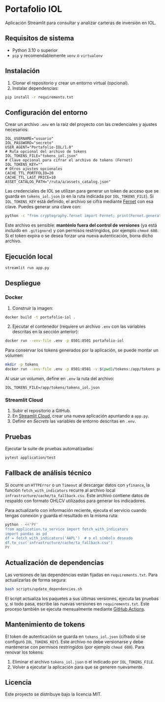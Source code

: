 # Portafolio IOL

Aplicación Streamlit para consultar y analizar carteras de inversión en IOL.

## Requisitos de sistema

- Python 3.10 o superior
- `pip` y recomendablemente `venv` o `virtualenv`

## Instalación

1. Clonar el repositorio y crear un entorno virtual (opcional).
2. Instalar dependencias:

```bash
pip install -r requirements.txt
```

## Configuración del entorno

Crear un archivo `.env` en la raíz del proyecto con las credenciales y ajustes necesarios:

```env
IOL_USERNAME="usuario"
IOL_PASSWORD="secreto"
USER_AGENT="Portafolio-IOL/1.0"
# Ruta opcional del archivo de tokens
IOL_TOKENS_FILE="tokens_iol.json"
# Clave opcional para cifrar el archivo de tokens (Fernet)
IOL_TOKENS_KEY=""
# Otros ajustes opcionales
CACHE_TTL_PORTFOLIO=20
CACHE_TTL_LAST_PRICE=10
ASSET_CATALOG_PATH="/ruta/a/assets_catalog.json"
```

Las credenciales de IOL se utilizan para generar un token de acceso que se guarda en `tokens_iol.json` (o en la ruta indicada por `IOL_TOKENS_FILE`). Si `IOL_TOKENS_KEY` está definido, el archivo se cifra mediante [Fernet](https://cryptography.io/en/latest/fernet/) con esa clave. Puedes generar una clave con:

```bash
python -c "from cryptography.fernet import Fernet; print(Fernet.generate_key().decode())"
```

Este archivo es sensible: **manténlo fuera del control de versiones** (ya está incluido en `.gitignore`) y con permisos restringidos, por ejemplo `chmod 600`. Si el token expira o se desea forzar una nueva autenticación, borra dicho archivo.

## Ejecución local

```bash
streamlit run app.py
```

## Despliegue

### Docker

1. Construir la imagen:

```bash
docker build -t portafolio-iol .
```

2. Ejecutar el contenedor (requiere un archivo `.env` con las variables descritas en la sección anterior):

```bash
docker run --env-file .env -p 8501:8501 portafolio-iol
```

Para conservar los tokens generados por la aplicación, se puede montar un volumen:

```bash
mkdir -p tokens
docker run --env-file .env -p 8501:8501 -v $(pwd)/tokens:/app/tokens portafolio-iol
```

Al usar un volumen, define en `.env` la ruta del archivo:

```env
IOL_TOKENS_FILE=/app/tokens/tokens_iol.json
```

### Streamlit Cloud

1. Subir el repositorio a GitHub.
2. En [Streamlit Cloud](https://streamlit.io/cloud), crear una nueva aplicación apuntando a `app.py`.
3. Definir en *Secrets* las variables de entorno descritas en `.env`.

## Pruebas

Ejecutar la suite de pruebas automatizadas:

```bash
pytest application/test
```

## Fallback de análisis técnico

Si ocurre un `HTTPError` o un `Timeout` al descargar datos con `yfinance`,
la función `fetch_with_indicators` recurre al archivo local
`infrastructure/cache/ta_fallback.csv`. Este archivo contiene datos
de respaldo con formato OHLCV utilizados para generar los indicadores.

Para actualizarlo con información reciente, ejecuta el servicio cuando
tengas conexión y guarda el resultado en la misma ruta:

```bash
python - <<'PY'
from application.ta_service import fetch_with_indicators
import pandas as pd
df = fetch_with_indicators('AAPL')  # o el símbolo deseado
df.to_csv('infrastructure/cache/ta_fallback.csv')
PY
```


## Actualización de dependencias

Las versiones de las dependencias están fijadas en `requirements.txt`. Para actualizarlas de forma segura:

```bash
bash scripts/update_dependencies.sh
```

El script actualiza los paquetes a sus últimas versiones, ejecuta las pruebas y, si todo pasa, escribe las nuevas versiones en `requirements.txt`. Este proceso también se ejecuta mensualmente mediante [GitHub Actions](.github/workflows/dependency-update.yml).

## Mantenimiento de tokens

El token de autenticación se guarda en `tokens_iol.json` (cifrado si se configuró `IOL_TOKENS_KEY`). Este archivo no debe versionarse y debe mantenerse con permisos restringidos (por ejemplo `chmod 600`). Para renovar los tokens:

1. Eliminar el archivo `tokens_iol.json` o el indicado por `IOL_TOKENS_FILE`.
2. Volver a ejecutar la aplicación para que se generen nuevamente.

## Licencia

Este proyecto se distribuye bajo la licencia MIT.
